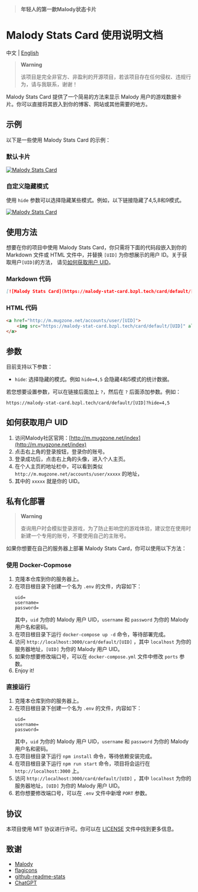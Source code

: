 > **年轻人的第一款Malody状态卡片**

# Malody Stats Card 使用说明文档

中文 | [English](README.md)

> **Warning**
>
> 该项目是完全非官方、非盈利的开源项目，若该项目存在任何侵权、违规行为，请与我联系，谢谢！


Malody Stats Card 提供了一个简易的方法来显示 Malody 用户的游戏数据卡片。你可以直接将其嵌入到你的博客、网站或其他需要的地方。

## 示例

以下是一些使用 Malody Stats Card 的示例：

### 默认卡片

[![Malody Stats Card](https://malody-stat-card.bzpl.tech/card/default/178813)](http://m.mugzone.net/accounts/user/178813)

### 自定义隐藏模式

使用 `hide` 参数可以选择隐藏某些模式。例如，以下链接隐藏了4,5,8和9模式。

[![Malody Stats Card](https://malody-stat-card.bzpl.tech/card/default/178813?hide=4,5,8,9)](http://m.mugzone.net/accounts/user/178813)

## 使用方法

想要在你的项目中使用 Malody Stats Card，你只需将下面的代码段嵌入到你的 Markdown 
文件或 HTML 文件中，并替换 `[UID]` 为你想展示的用户 ID。关于获取用户`[UID]`的方法，
请见[如何获取用户 UID](#如何获取用户-UID)。

### Markdown 代码

```markdown
[![Malody Stats Card](https://malody-stat-card.bzpl.tech/card/default/[UID])](http://m.mugzone.net/accounts/user/[UID])
```

### HTML 代码

```html
<a href="http://m.mugzone.net/accounts/user/[UID]">
    <img src="https://malody-stat-card.bzpl.tech/card/default/[UID]" alt="Malody Stats Card">
</a>
```

## 参数

目前支持以下参数：

- `hide`: 选择隐藏的模式。例如 `hide=4,5` 会隐藏4和5模式的统计数据。

若您想要设置参数，可以在链接后面加上 `?`，然后在 `?` 后面添加参数。例如：

```text
https://malody-stat-card.bzpl.tech/card/default/[UID]?hide=4,5
```

## 如何获取用户 UID

1. 访问Malody社区官网：[http://m.mugzone.net/index](http://m.mugzone.net/index)
2. 点击右上角的登录按钮，登录你的账号。
3. 登录成功后，点击右上角的头像，进入个人主页。
4. 在个人主页的地址栏中，可以看到类似 `http://m.mugzone.net/accounts/user/xxxxx` 的地址，
5. 其中的 `xxxxx` 就是你的 UID。

## 私有化部署

> **Warning**
> 
> 查询用户时会模拟登录游戏，为了防止影响您的游戏体验，建议您在使用时新建一个专用的账号，不要使用自己的主账号。

如果你想要在自己的服务器上部署 Malody Stats Card，你可以使用以下方法：

### 使用 Docker-Copmose

1. 克隆本仓库到你的服务器上。
2. 在项目根目录下创建一个名为 `.env` 的文件，内容如下：
    ```env
    uid=
    username=
    password=
    ```
    其中，`uid` 为你的 Malody 用户 UID，`username` 和 `password` 为你的 Malody 用户名和密码。
3. 在项目根目录下运行 `docker-compose up -d` 命令，等待部署完成。
4. 访问 `http://localhost:3000/card/default/[UID]` ，其中 `localhost` 为你的服务器地址，`[UID]`
为你的 Malody 用户 UID。
5. 如果你想要修改端口号，可以在 `docker-compose.yml` 文件中修改 `ports` 参数。
6. Enjoy it!

### 直接运行

1. 克隆本仓库到你的服务器上。
2. 在项目根目录下创建一个名为 `.env` 的文件，内容如下：
    ```env
    uid=
    username=
    password=
    ```
    其中，`uid` 为你的 Malody 用户 UID，`username` 和 `password` 为你的 Malody 用户名和密码。
3. 在项目根目录下运行 `npm install` 命令，等待依赖安装完成。
4. 在项目根目录下运行 `npm run start` 命令，项目将会运行在 `http://localhost:3000` 上。
5. 访问 `http://localhost:3000/card/default/[UID]` ，其中 `localhost` 为你的服务器地址，`[UID]`
为你的 Malody 用户 UID。
6. 若你想要修改端口号，可以在 `.env` 文件中新增 `PORT` 参数。

## 协议
本项目使用 MIT 协议进行许可。你可以在 [LICENSE](LICENSE) 文件中找到更多信息。

## 致谢
- [Malody](https://m.mugzone.net/)
- [flagicons](https://github.com/lipis/flag-icons)
- [github-readme-stats](https://github.com/anuraghazra/github-readme-stats)
- [ChatGPT](https://chat.openai.com)